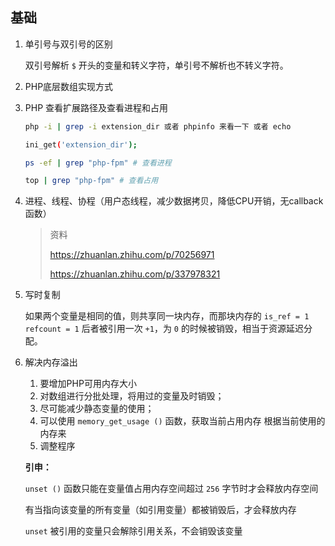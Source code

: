 ## 基础

1. 单引号与双引号的区别

   双引号解析 `$` 开头的变量和转义字符，单引号不解析也不转义字符。

2. PHP底层数组实现方式

3. PHP 查看扩展路径及查看进程和占用

   ```bash
   php -i | grep -i extension_dir 或者 phpinfo 来看一下 或者 echo 
   
   ini_get('extension_dir');
   
   ps -ef | grep "php-fpm" # 查看进程
   
   top | grep "php-fpm" # 查看占用
   ```

4. 进程、线程、协程（用户态线程，减少数据拷贝，降低CPU开销，无callback函数）

   > 资料 
   >
   > https://zhuanlan.zhihu.com/p/70256971
   >
   > https://zhuanlan.zhihu.com/p/337978321

5. 写时复制

   如果两个变量是相同的值，则共享同一块内存，而那块内存的 `is_ref = 1` `refcount = 1` 后者被引用一次 `+1`，为 `0` 的时候被销毁，相当于资源延迟分配。

6. 解决内存溢出

   1. 要增加PHP可用内存大小
   2. 对数组进行分批处理，将用过的变量及时销毁；
   3. 尽可能减少静态变量的使用；
   4. 可以使用 `memory_get_usage ()` 函数，获取当前占用内存 根据当前使用的内存来
   5. 调整程序

   **引申：**

   `unset ()` 函数只能在变量值占用内存空间超过 `256` 字节时才会释放内存空间 

   有当指向该变量的所有变量（如引用变量）都被销毁后，才会释放内存 

   `unset` 被引用的变量只会解除引用关系，不会销毁该变量
